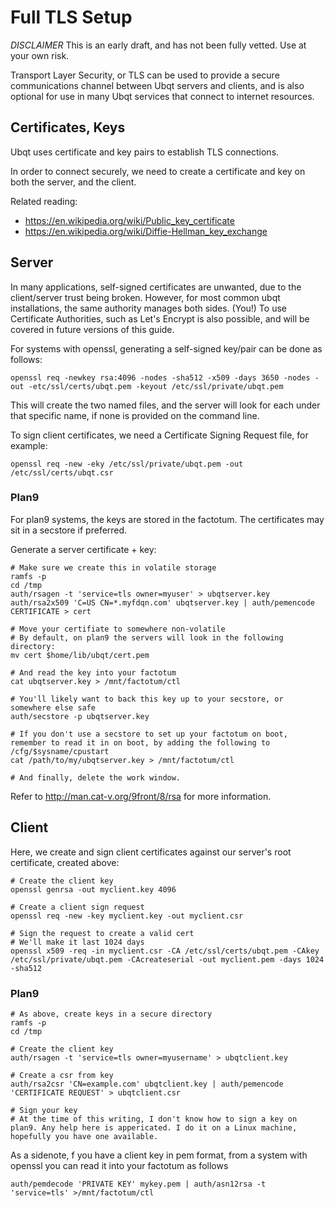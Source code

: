 # Full TLS Setup

*DISCLAIMER* This is an early draft, and has not been fully vetted. Use at your own risk.

Transport Layer Security, or TLS can be used to provide a secure communications channel between Ubqt servers and clients, and is also optional for use in many Ubqt services that connect to internet resources.

## Certificates, Keys

Ubqt uses certificate and key pairs to establish TLS connections.

In order to connect securely, we need to create a certificate and key on both the server, and the client.

Related reading:
 - https://en.wikipedia.org/wiki/Public_key_certificate
 - https://en.wikipedia.org/wiki/Diffie-Hellman_key_exchange

## Server

In many applications, self-signed certificates are unwanted, due to the client/server trust being broken. However, for most common ubqt installations, the same authority manages both sides. (You!)
To use Certificate Authorities, such as Let's Encrypt is also possible, and will be covered in future versions of this guide.

For systems with openssl, generating a self-signed key/pair can be done as follows:

`openssl req -newkey rsa:4096 -nodes -sha512 -x509 -days 3650 -nodes -out -etc/ssl/certs/ubqt.pem -keyout /etc/ssl/private/ubqt.pem`

This will create the two named files, and the server will look for each under that specific name, if none is provided on the command line.

To sign client certificates, we need a Certificate Signing Request file, for example:

`openssl req -new -eky /etc/ssl/private/ubqt.pem -out /etc/ssl/certs/ubqt.csr`

### Plan9

For plan9 systems, the keys are stored in the factotum. The certificates may sit in a secstore if preferred.

Generate a server certificate + key:

```
# Make sure we create this in volatile storage
ramfs -p
cd /tmp
auth/rsagen -t 'service=tls owner=myuser' > ubqtserver.key
auth/rsa2x509 'C=US CN=*.myfdqn.com' ubqtserver.key | auth/pemencode CERTIFICATE > cert

# Move your certifiate to somewhere non-volatile
# By default, on plan9 the servers will look in the following directory:
mv cert $home/lib/ubqt/cert.pem

# And read the key into your factotum
cat ubqtserver.key > /mnt/factotum/ctl

# You'll likely want to back this key up to your secstore, or somewhere else safe
auth/secstore -p ubqtserver.key

# If you don't use a secstore to set up your factotum on boot, remember to read it in on boot, by adding the following to /cfg/$sysname/cpustart
cat /path/to/my/ubqtserver.key > /mnt/factotum/ctl

# And finally, delete the work window.
```

Refer to http://man.cat-v.org/9front/8/rsa for more information.

## Client

Here, we create and sign client certificates against our server's root certificate, created above:

```
# Create the client key
openssl genrsa -out myclient.key 4096

# Create a client sign request
openssl req -new -key myclient.key -out myclient.csr

# Sign the request to create a valid cert
# We'll make it last 1024 days
openssl x509 -req -in myclient.csr -CA /etc/ssl/certs/ubqt.pem -CAkey /etc/ssl/private/ubqt.pem -CAcreateserial -out myclient.pem -days 1024 -sha512
```

### Plan9

```
# As above, create keys in a secure directory
ramfs -p
cd /tmp

# Create the client key
auth/rsagen -t 'service=tls owner=myusername' > ubqtclient.key

# Create a csr from key
auth/rsa2csr 'CN=example.com' ubqtclient.key | auth/pemencode 'CERTIFICATE REQUEST' > ubqtclient.csr

# Sign your key
# At the time of this writing, I don't know how to sign a key on plan9. Any help here is appericated. I do it on a Linux machine, hopefully you have one available.
```

As a sidenote, f you have a client key in pem format, from a system with openssl you can read it into your factotum as follows

`auth/pemdecode 'PRIVATE KEY' mykey.pem | auth/asn12rsa -t 'service=tls' >/mnt/factotum/ctl`
